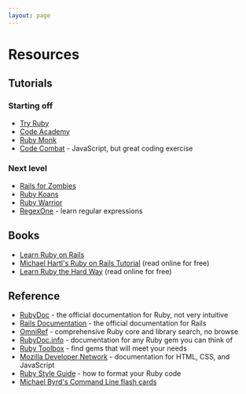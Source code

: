 ```yaml
---
layout: page
---
```


# Resources

## Tutorials

### Starting off

* [Try Ruby](http://tryruby.org/)
* [Code Academy](http://www.codecademy.com/tracks/ruby)
* [Ruby Monk](https://rubymonk.com/)
* [Code Combat](http://codecombat.com/) - JavaScript, but great coding exercise

### Next level

* [Rails for Zombies](http://railsforzombies.org/)
* [Ruby Koans](http://rubykoans.com/)
* [Ruby Warrior](https://www.bloc.io/ruby-warrior/)
* [RegexOne](http://regexone.com/) - learn regular expressions

## Books

* [Learn Ruby on Rails](http://learn-rails.com/learn-ruby-on-rails.html)
* [Michael Hartl's Ruby on Rails Tutorial](http://www.railstutorial.org/) (read online for free)
* [Learn Ruby the Hard Way](http://ruby.learncodethehardway.org/) (read online for free)

## Reference

* [RubyDoc](http://ruby-doc.org/) - the official documentation for Ruby, not very intuitive
* [Rails Documentation](http://api.rubyonrails.org/) - the official documentation for Rails
* [OmniRef](https://www.omniref.com/) - comprehensive Ruby core and library search, no browse
* [RubyDoc.info](http://www.rubydoc.info/) - documentation for any Ruby gem you can think of
* [Ruby Toolbox](https://www.ruby-toolbox.com/) - find gems that will meet your needs
* [Mozilla Developer Network](https://developer.mozilla.org/en-US/docs/Web) - documentation for HTML, CSS, and JavaScript
* [Ruby Style Guide](https://github.com/bbatsov/ruby-style-guide) - how to format your Ruby code
* [Michael Byrd's Command Line flash cards](http://quizlet.com/44120774/command-line-flash-cards/)
